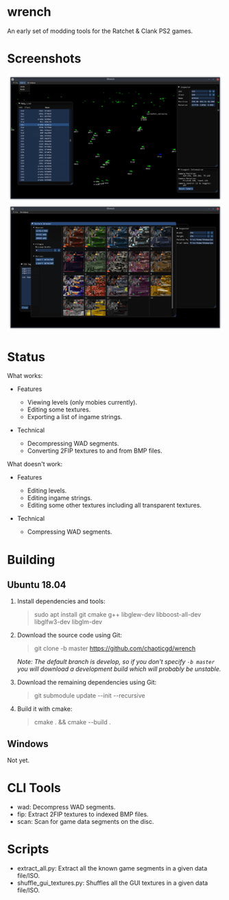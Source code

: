 wrench
======

An early set of modding tools for the Ratchet & Clank PS2 games.

Screenshots
===========

![A screenshot of the level editor](screenshots/editor.png)
![Texture browser](screenshots/texture-browser.png)

Status
======

What works:

- Features
	- Viewing levels (only mobies currently).
	- Editing some textures.
	- Exporting a list of ingame strings.

- Technical
	- Decompressing WAD segments.
	- Converting 2FIP textures to and from BMP files.

What doesn't work:

- Features
	- Editing levels.
	- Editing ingame strings.
	- Editing some other textures including all transparent textures.

- Technical
	- Compressing WAD segments.


Building
========

Ubuntu 18.04
------------

1.	Install dependencies and tools:
	> sudo apt install git cmake g++ libglew-dev libboost-all-dev libglfw3-dev libglm-dev
2.	Download the source code using Git:
	> git clone -b master https://github.com/chaoticgd/wrench
	
	_Note: The default branch is develop, so if you don't specify `-b master` you will download a development build which will probably be unstable._

3.	Download the remaining dependencies using Git:
	> git submodule update --init --recursive
	
2.	Build it with cmake:
	> cmake . && cmake --build .

Windows
-------

Not yet.

CLI Tools
=========

- wad: Decompress WAD segments.
- fip: Extract 2FIP textures to indexed BMP files.
- scan: Scan for game data segments on the disc.

Scripts
=======

- extract_all.py: Extract all the known game segments in a given data file/ISO.
- shuffle_gui_textures.py: Shuffles all the GUI textures in a given data file/ISO.
